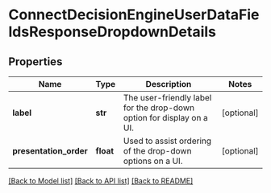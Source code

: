 # ConnectDecisionEngineUserDataFieldsResponseDropdownDetails

## Properties
Name | Type | Description | Notes
------------ | ------------- | ------------- | -------------
**label** | **str** | The user-friendly label for the drop-down option for display on a UI. | [optional] 
**presentation_order** | **float** | Used to assist ordering of the drop-down options on a UI. | [optional] 

[[Back to Model list]](../README.md#documentation-for-models) [[Back to API list]](../README.md#documentation-for-api-endpoints) [[Back to README]](../README.md)

